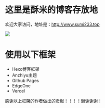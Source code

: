 # 这里是酥米的博客存放地

欢迎大家访问，地址是：http://www.sumi233.top

![](https://cdn.sumi233.top/gh/huang233893/blog-image-bed@main/top/huang233893/imgs/blog/gitPages.png)

# 使用以下框架

- Hexo博客框架
- Anzhiyu主题
- Github Pages
- EdgeOne
- Vercel

感谢以上框架的作者做出的贡献！！！！谢谢谢谢！
